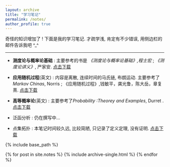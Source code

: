 ```yaml
---
layout: archive
title: "学习笔记"
permalink: /notes/
author_profile: true
---
```





奇怪的知识增加了 ! 下面是我的学习笔记. 才疏学浅, 肯定有不少错误, 用侧边栏的邮件告诉我吧 ^_^

***********


-  **测度论与概率论基础** : 主要参考的书是 *《测度论与概率论基础》,程士宏* ; *《测度论讲义》*, 严家安. [点击下载](http://hehancn.github.io/files/mtp.pdf)

- **应用随机过程**(英文) : 内容是离散, 连续时间的马氏链, 布朗运动. 主要参考了 *Markov Chinas*, Norris ; 《应用随机过程》,钱敏平，龚光鲁，陈大岳，章复熹. [点击下载](http://hehancn.github.io/files/asc.pdf)

- **高等概率论**(英文) : 主要参考了*Probability :Theorey and Examples*, Durret . [点击下载](http://hehancn.github.io/files/pt.pdf)

- 泛函分析 :  仍在撰写中...

- 点集拓扑 :  本笔记时间较久远, 比较简陋, 只记录了定义定理, 没有证明.  [点击下载](http://hehancn.github.io/files/gt.pdf)

 

{% include base_path %}

{% for post in site.notes %}
  {% include archive-single.html %}
{% endfor %}

